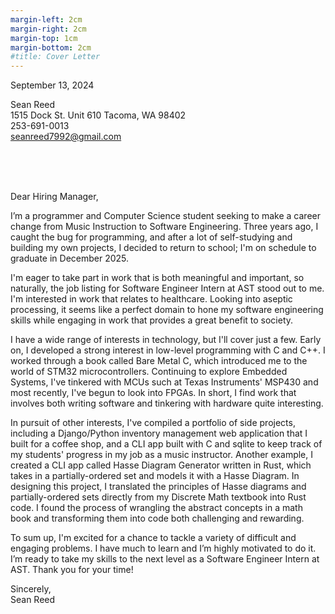 ```yaml
---
margin-left: 2cm
margin-right: 2cm
margin-top: 1cm
margin-bottom: 2cm
#title: Cover Letter
---
```

<span style="float:left">September 13, 2024</span><br>

<span style="float:left">Sean Reed</span><br>
<span style="float:left">1515 Dock St. Unit 610 Tacoma, WA 98402</span><br>
<span style="float:left">253-691-0013</span><br>
<span style="float:left">seanreed7992@gmail.com</span><br>

<span style="float:left"></span><br>
<span style="float:left"></span><br>
<span style="float:left"></span><br>

Dear Hiring Manager,

I’m a programmer and Computer Science student seeking to make a career change from Music Instruction to Software Engineering. Three years ago, I caught the bug for programming, and after a lot of self-studying and building my own projects, I decided to return to school; I'm on schedule to graduate in December 2025.

I'm eager to take part in work that is both meaningful and important, so naturally, the job listing for Software Engineer Intern at AST stood out to me. I'm interested in work that relates to healthcare. Looking into aseptic processing, it seems like a perfect domain to hone my software engineering skills while engaging in work that provides a great benefit to society.

I have a wide range of interests in technology, but I'll cover just a few. Early on, I developed a strong interest in low-level programming with C and C++. I worked through a book called Bare Metal C, which introduced me to the world of STM32 microcontrollers. Continuing to explore Embedded Systems, I've tinkered with MCUs such at Texas Instruments' MSP430 and most recently, I've begun to look into FPGAs. In short, I find work that involves both writing software and tinkering with hardware quite interesting. 

In pursuit of other interests, I've compiled a portfolio of side projects, including a Django/Python inventory management web application that I built for a coffee shop, and a CLI app built with C and sqlite to keep track of my students' progress in my job as a music instructor. Another example, I created a CLI app called Hasse Diagram Generator written in Rust, which takes in a partially-ordered set and models it with a Hasse Diagram. In designing this project, I translated the principles of Hasse diagrams and partially-ordered sets directly from my Discrete Math textbook into Rust code. I found the process of wrangling the abstract concepts in a math book and transforming them into code both challenging and rewarding.

To sum up, I'm excited for a chance to tackle a variety of difficult and engaging problems. I have much to learn and I’m highly motivated to do it. I’m ready to take my skills to the next level as a Software Engineer Intern at AST. Thank you for your time!

Sincerely,  
Sean Reed


